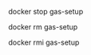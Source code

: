 <!-- 停止 -->
docker stop gas-setup
<!-- 削除 -->
docker rm gas-setup
<!-- イメージの削除 -->
docker rmi gas-setup